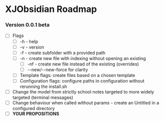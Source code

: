# XJObsidian Roadmap

### Version 0.0.1 beta
- [ ] Flags
  - [ ] -h - help
  - [ ] -v - version
  - [ ] -f - create subfolder with a provided path
  - [ ] -n - create new file with indexing without opening an existing
    - [ ] -nf - create new file instead of the existing (overrides)
    - [ ] --new/--new-force for clarity
  - [ ] Template flags: create files based on a chosen template
  - [ ] Configuration flags: configure paths in configuration without rerunning the install.sh
- [ ] Change the model from strictly school notes targeted to more widely targeted (terminal messages)
- [ ] Change behaviour when called without params - create an Untitled in a configured directory
- [ ] **YOUR PROPOSITIONS**
